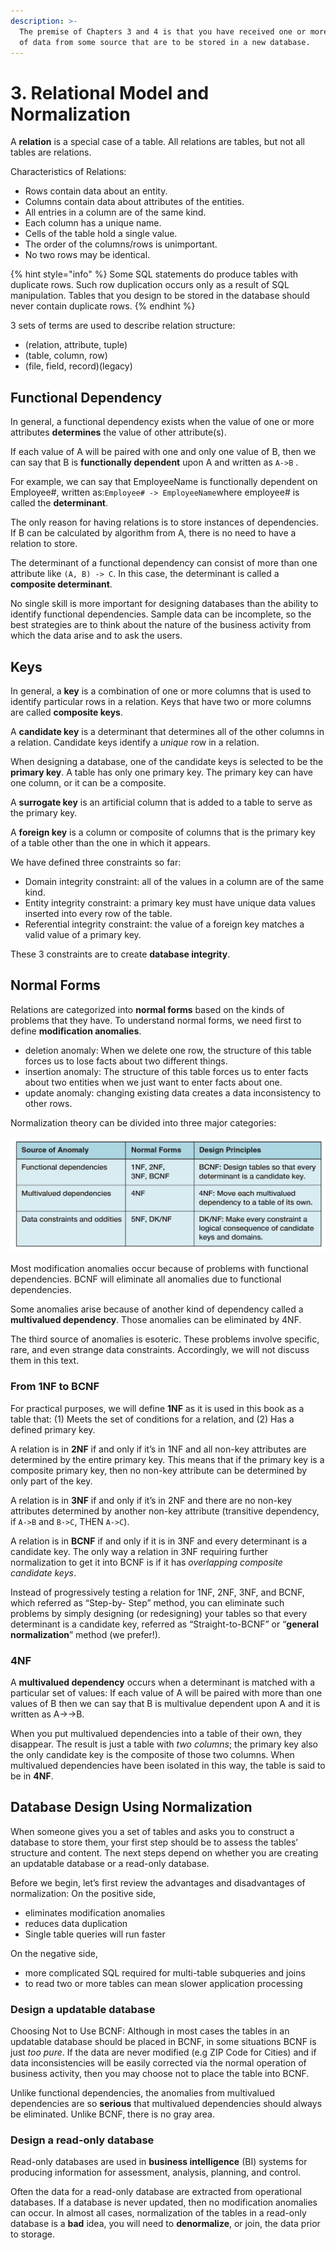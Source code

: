 ```yaml
---
description: >-
  The premise of Chapters 3 and 4 is that you have received one or more tables
  of data from some source that are to be stored in a new database.
---
```


# 3. Relational Model and Normalization

A **relation** is a special case of a table. All relations are tables, but not all tables are relations.

Characteristics of Relations:

* Rows contain data about an entity.
* Columns contain data about attributes of the entities.
* All entries in a column are of the same kind.
* Each column has a unique name.
* Cells of the table hold a single value.
* The order of the columns/rows is unimportant.
* No two rows may be identical.

{% hint style="info" %}
Some SQL statements do produce
 tables with duplicate rows. Such row duplication occurs only as a result of SQL manipulation. Tables that you design 
to be stored in the database should never contain duplicate rows.
{% endhint %}

3 sets of terms are used to describe relation structure:

* \(relation, attribute, tuple\)
* \(table, column, row\)
* \(file, field, record\)\(legacy\)

## Functional Dependency

In general, a functional dependency exists when the value of one or more attributes 
**determines** the value of other attribute\(s\).

If each value of A will be paired with one and only one value of B, then we can say that B is **functionally dependent** upon A and written as `A->B` .

For example, we can say that EmployeeName is functionally dependent on Employee\#, written as:`Employee# -> EmployeeName`where employee\# is called the **determinant**.

The only reason for having relations is to store instances of dependencies. If B can be calculated by algorithm from A, there is no need to have a relation to store.

The determinant of a functional dependency can consist of more than one attribute like `(A, B) -> C`. In this case, the determinant is called a **composite determinant**.

No single skill is more important for designing databases than the ability to identify functional 
dependencies. Sample data can be incomplete, so the best strategies are to 
think about the nature of the business activity from which the data arise and to ask the users.

## Keys

In general, a **key** is a combination of one or more columns that is used to identify particular
 rows in a relation. Keys that have two or more columns are called **composite keys**.

A **candidate key** is a determinant that determines all of the other columns in a relation. Candidate keys identify a _unique_ row in a relation.

When designing a database, one of the candidate keys is selected to be the **primary key**. A table has only one primary key. The primary
 key can have one column, or it can be a composite.

A **surrogate key** is an artificial column that is added to a table to serve as the primary key.

A **foreign key** is a column or composite of columns that is the primary key of a table other
than the one in which it appears.

We have defined three constraints so far:

* Domain integrity constraint: all of the values in a column are of the same kind.
* Entity integrity constraint: a primary key must have unique data values inserted into every row of the table.
* Referential integrity constraint: the value of a foreign key matches a valid value of a primary key.

These 3 constraints are to create **database integrity**.

## Normal Forms

Relations are
 categorized into **normal forms** based on the kinds of problems that they have. To understand normal 
forms, we need first to define **modification anomalies**.

* deletion anomaly: When we delete one 
  row, the structure of this table forces us to lose facts about two different things.
*  insertion anomaly: The structure of 
  this table forces us to enter facts about two entities when we just want to enter facts about one.
* update anomaly: changing existing data creates a data inconsistency to other rows.

Normalization theory can be divided into three major categories:

![](../.gitbook/assets/screen-shot-2018-06-03-at-15.28.36.png)

Most modification anomalies occur because of problems with functional dependencies. BCNF will eliminate all anomalies due to functional dependencies.

Some anomalies arise because of another
 kind of dependency called a **multivalued dependency**. Those anomalies can be eliminated by
 4NF.

The third source of anomalies is esoteric. These problems involve specific, rare, and even
 strange data constraints. Accordingly, we will not discuss them in this text.

### From 1NF to BCNF

For practical purposes, we will define **1NF** as it is used in this book as a table that: \(1\) Meets the set of conditions for a relation, and
 \(2\) Has a defined primary key.

A relation is in **2NF** if and only if it’s in 1NF and all non-key attributes are determined by the entire primary key. This means that if the primary key is a composite primary key, then no
 non-key attribute can be determined by only part 
of the key.

A relation is in **3NF** if and only if it’s in 2NF and there are no non-key attributes determined by another non-key attribute \(transitive dependency, if `A->B` and `B->C`, THEN
 `A->C`\).

A relation is in **BCNF** if and only if it is in 3NF and every determinant 
is a candidate key. The only way a relation in 3NF
 requiring further normalization to get it into BCNF is if it has
 _overlapping composite candidate keys_.

Instead of progressively testing a relation for 1NF, 2NF, 3NF, and BCNF, which referred as “Step-by-
Step” method, you can eliminate such problems by simply designing \(or redesigning\) your tables
 so that every determinant is a candidate key, referred as “Straight-to-BCNF” or “**general normalization**” method \(we prefer!\).

### 4NF

A **multivalued dependency** 
occurs when a determinant is matched with a particular set of values: If each value of A will be paired with more than one values of B then we can say that B is multivalue dependent upon A and it is written as A-&gt;-&gt;B.

When you put multivalued dependencies into a table of their own, they disappear. The result is just a table with _two columns_; the primary key also the only candidate key is the composite of those two columns. When multivalued dependencies have been isolated in this way, the table is said to be in **4NF**.

## Database Design Using Normalization

When someone gives you a set of tables and asks you to construct a database to store them,
 your first step should be to assess the tables’ structure and content. The next steps depend on whether you are creating
 an updatable database or a read-only database.

Before we begin, let’s first review the advantages and
 disadvantages of normalization: On the positive
side, 

* eliminates modification anomalies
* reduces data duplication
* Single table queries will run faster

On the negative side,

* more complicated SQL required for multi-table subqueries and joins
* to read two or more
   tables can mean slower application processing

### Design a updatable database

Choosing Not to Use BCNF: Although in most cases the tables in an updatable database should be placed in BCNF, in some
 situations BCNF is just _too pure_. If the data are never modified \(e.g ZIP Code for Cities\) and if data inconsistencies will be easily corrected via
the normal operation of business activity, then you may choose not to place the table into BCNF.

Unlike functional dependencies, the anomalies from multivalued dependencies are so **serious**
 that multivalued dependencies should always be eliminated. Unlike BCNF, there is no 
gray area.

### Design a read-only database

Read-only databases are used in **business intelligence** \(BI\) systems for producing information
 for assessment, analysis, planning, and control.

Often the data for a read-only database are extracted from operational databases. If a database is never updated, then no modification anomalies can occur. In almost all cases, normalization of the tables in a read-only database is a **bad** idea, you will need to **denormalize**, or join, the 
data prior to storage.

